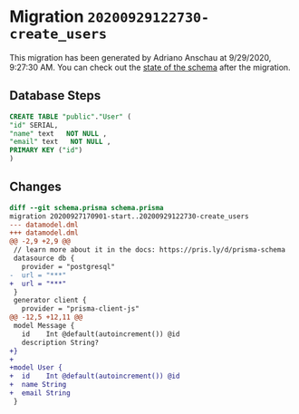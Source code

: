 # Migration `20200929122730-create_users`

This migration has been generated by Adriano Anschau at 9/29/2020, 9:27:30 AM.
You can check out the [state of the schema](./schema.prisma) after the migration.

## Database Steps

```sql
CREATE TABLE "public"."User" (
"id" SERIAL,
"name" text   NOT NULL ,
"email" text   NOT NULL ,
PRIMARY KEY ("id")
)
```

## Changes

```diff
diff --git schema.prisma schema.prisma
migration 20200927170901-start..20200929122730-create_users
--- datamodel.dml
+++ datamodel.dml
@@ -2,9 +2,9 @@
 // learn more about it in the docs: https://pris.ly/d/prisma-schema
 datasource db {
   provider = "postgresql"
-  url = "***"
+  url = "***"
 }
 generator client {
   provider = "prisma-client-js"
@@ -12,5 +12,11 @@
 model Message {
   id    Int @default(autoincrement()) @id
   description String?
+}
+
+model User {
+  id    Int @default(autoincrement()) @id
+  name String
+  email String
 }
```



